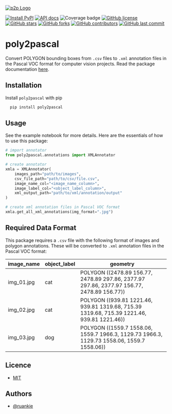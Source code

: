 [![p2p Logo](https://github.com/ruankie/poly2pascal/blob/main/images/p2p_250_250.png?raw=true)](https://github.com/ruankie/poly2pascal)

[![Install PyPI](https://img.shields.io/badge/install-pypi-brightgreen)](https://pypi.org/project/poly2pascal/)
[![API docs](https://img.shields.io/badge/docs-latest-blue)](https://ruankie.github.io/poly2pascal/)
![Coverage badge](https://img.shields.io/endpoint?url=https://raw.githubusercontent.com/wiki/ruankie/poly2pascal/coverage-comment-badge.json)
[![GitHub license](https://img.shields.io/github/license/ruankie/poly2pascal)](https://github.com/ruankie/poly2pascal/blob/main/LICENSE)
[![GitHub stars](https://img.shields.io/github/stars/ruankie/poly2pascal)](https://github.com/ruankie/poly2pascal/stargazers)
[![GitHub forks](https://img.shields.io/github/forks/ruankie/poly2pascal)](https://github.com/ruankie/poly2pascal/network)
[![GitHub contributors](https://img.shields.io/github/contributors/ruankie/poly2pascal)](https://github.com/ruankie/poly2pascal/graphs/contributors)
[![GitHub last commit](https://img.shields.io/github/last-commit/ruankie/poly2pascal)](https://github.com/ruankie/poly2pascal/commits/main)


# poly2pascal
Convert POLYGON bounding boxes from `.csv` files to `.xml` annotation files in the Pascal VOC format for computer vision projects. Read the package documentation [here](https://ruankie.github.io/poly2pascal/).

## Installation
Install `poly2pascal` with pip
```bash
  pip install poly2pascal
```

## Usage
See the example notebook for more details. Here are the essentials of how to use this package:
```python
# import annotator
from poly2pascal.annotations import XMLAnnotator

# create annotator
xmla = XMLAnnotator(
    images_path="path/to/images", 
    csv_file_path="path/to/csv/file.csv", 
    image_name_col="<image_name_column>",
    image_label_col="<object_label_column>", 
    xml_output_path="path/to/xml/annotation/output"
)

# create xml annotation files in Pascal VOC format
xmla.get_all_xml_annotations(img_format=".jpg")
```

## Required Data Format
This package requires a `.csv` file with the following format of images and polygon annotations. These will be converted to `.xml` annotation files in the Pascal VOC format:

  | image_name | object_label | geometry                                                                                   |
  |------------|--------------|--------------------------------------------------------------------------------------------|
  | img_01.jpg | cat          | POLYGON ((2478.89 156.77, 2478.89 297.86, 2377.97 297.86, 2377.97 156.77, 2478.89 156.77)) |
  | img_02.jpg | cat          | POLYGON ((939.81 1221.46, 939.81 1319.68, 715.39 1319.68, 715.39 1221.46, 939.81 1221.46)) |
  | img_03.jpg | dog          | POLYGON ((1559.7 1558.06, 1559.7 1966.3, 1129.73 1966.3, 1129.73 1558.06, 1559.7 1558.06)) |


## Licence
* [MIT](https://github.com/ruankie/poly2pascal/blob/main/LICENSE)

## Authors
- [@ruankie](https://www.github.com/ruankie)